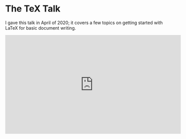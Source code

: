 # The TeX Talk

I gave this talk in April of 2020; it covers a few topics on getting started with LaTeX for basic document writing.

<iframe width="560" height="315" src="https://www.youtube.com/embed/F2u2xCZuhwk" frameborder="0" allow="accelerometer; autoplay; encrypted-media; gyroscope; picture-in-picture" allowfullscreen></iframe>
